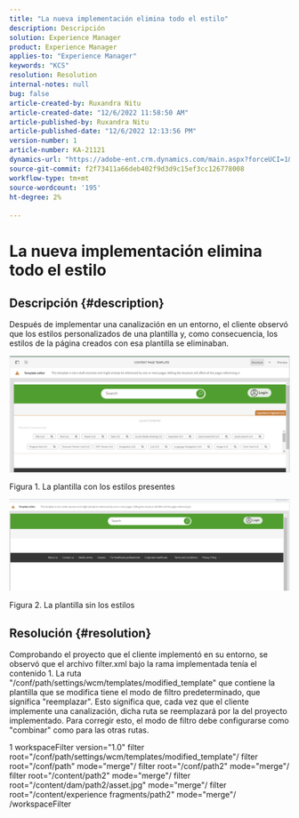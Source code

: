 ```yaml
---
title: "La nueva implementación elimina todo el estilo"
description: Descripción
solution: Experience Manager
product: Experience Manager
applies-to: "Experience Manager"
keywords: "KCS"
resolution: Resolution
internal-notes: null
bug: false
article-created-by: Ruxandra Nitu
article-created-date: "12/6/2022 11:58:50 AM"
article-published-by: Ruxandra Nitu
article-published-date: "12/6/2022 12:13:56 PM"
version-number: 1
article-number: KA-21121
dynamics-url: "https://adobe-ent.crm.dynamics.com/main.aspx?forceUCI=1&pagetype=entityrecord&etn=knowledgearticle&id=f82c3a54-5d75-ed11-81aa-6045bd006a22"
source-git-commit: f2f73411a66deb402f9d3d9c15ef3cc126778008
workflow-type: tm+mt
source-wordcount: '195'
ht-degree: 2%

---
```


# La nueva implementación elimina todo el estilo

## Descripción {#description}


Después de implementar una canalización en un entorno, el cliente observó que los estilos personalizados de una plantilla y, como consecuencia, los estilos de la página creados con esa plantilla se eliminaban.



![](assets/___d4821564-5f75-ed11-81aa-6045bd006a22___.png)

Figura 1. La plantilla con los estilos presentes



![](assets/___d7821564-5f75-ed11-81aa-6045bd006a22___.png)

Figura 2. La plantilla sin los estilos


## Resolución {#resolution}


Comprobando el proyecto que el cliente implementó en su entorno, se observó que el archivo filter.xml bajo la rama implementada tenía el contenido 1.
La ruta &quot;/conf/path/settings/wcm/templates/modified_template&quot; que contiene la plantilla que se modifica tiene el modo de filtro predeterminado, que significa &quot;reemplazar&quot;.
Esto significa que, cada vez que el cliente implemente una canalización, dicha ruta se reemplazará por la del proyecto implementado.
Para corregir esto, el modo de filtro debe configurarse como &quot;combinar&quot; como para las otras rutas.


1 workspaceFilter version=&quot;1.0&quot; filter root=&quot;/conf/path/settings/wcm/templates/modified_template&quot;/ filter root=&quot;/conf/path&quot; mode=&quot;merge&quot;/ filter root=&quot;/conf/path2&quot; mode=&quot;merge&quot;/ filter root=&quot;/content/path2&quot; mode=&quot;merge&quot;/ filter root=&quot;/content/dam/path2/asset.jpg&quot; mode=&quot;merge&quot;/ filter root=&quot;/content/experience fragments/path2&quot; mode=&quot;merge&quot;/ /workspaceFilter
